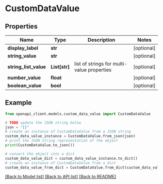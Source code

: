 # CustomDataValue


## Properties

Name | Type | Description | Notes
------------ | ------------- | ------------- | -------------
**display_label** | **str** |  | [optional] 
**string_value** | **str** |  | [optional] 
**string_list_value** | **List[str]** | list of strings for multi-value properties | [optional] 
**number_value** | **float** |  | [optional] 
**boolean_value** | **bool** |  | [optional] 

## Example

```python
from openapi_client.models.custom_data_value import CustomDataValue

# TODO update the JSON string below
json = "{}"
# create an instance of CustomDataValue from a JSON string
custom_data_value_instance = CustomDataValue.from_json(json)
# print the JSON string representation of the object
print(CustomDataValue.to_json())

# convert the object into a dict
custom_data_value_dict = custom_data_value_instance.to_dict()
# create an instance of CustomDataValue from a dict
custom_data_value_from_dict = CustomDataValue.from_dict(custom_data_value_dict)
```
[[Back to Model list]](../README.md#documentation-for-models) [[Back to API list]](../README.md#documentation-for-api-endpoints) [[Back to README]](../README.md)


